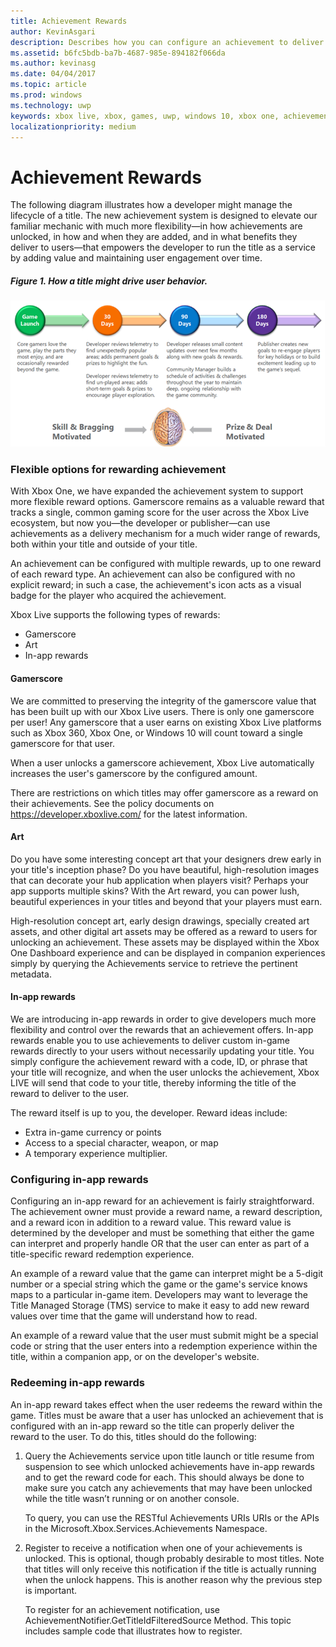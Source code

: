 ```yaml
---
title: Achievement Rewards
author: KevinAsgari
description: Describes how you can configure an achievement to deliver rewards.
ms.assetid: b6fc5bdb-ba7b-4687-985e-894182f066da
ms.author: kevinasg
ms.date: 04/04/2017
ms.topic: article
ms.prod: windows
ms.technology: uwp
keywords: xbox live, xbox, games, uwp, windows 10, xbox one, achievement, rewards
localizationpriority: medium
---
```


# Achievement Rewards

The following diagram illustrates how a developer might manage the lifecycle of a title. The new achievement system is designed to elevate our familiar mechanic with much more flexibility—in how achievements are unlocked, in how and when they are added, and in what benefits they deliver to users—that empowers the developer to run the title as a service by adding value and maintaining user engagement over time.

##### Figure 1.   How a title might drive user behavior. #####
![rewarding_achievements](../images/omega/achievements_overview_01_drive_behavior.png)

### Flexible options for rewarding achievement ###
With Xbox One, we have expanded the achievement system to support more flexible reward options. Gamerscore remains as a valuable reward that tracks a single, common gaming score for the user across the Xbox Live ecosystem, but now you—the developer or publisher—can use achievements as a delivery mechanism for a much wider range of rewards, both within your title and outside of your title.

An achievement can be configured with multiple rewards, up to one reward of each reward type. An achievement can also be configured with no explicit reward; in such a case, the achievement's icon acts as a visual badge for the player who acquired the achievement.

Xbox Live supports the following types of rewards:

* Gamerscore
* Art
* In-app rewards

#### Gamerscore ####
We are committed to preserving the integrity of the gamerscore value that has been built up with our Xbox Live users. There is only one gamerscore per user! Any gamerscore that a user earns on existing Xbox Live platforms such as Xbox 360, Xbox One, or Windows 10 will count toward a single gamerscore for that user.

When a user unlocks a gamerscore achievement, Xbox Live automatically increases the user's gamerscore by the configured amount.

There are restrictions on which titles may offer gamerscore as a reward on their achievements. See the policy documents on https://developer.xboxlive.com/ for the latest information.

#### Art ####
Do you have some interesting concept art that your designers drew early in your title's inception phase? Do you have beautiful, high-resolution images that can decorate your hub application when players visit? Perhaps your app supports multiple skins? With the Art reward, you can power lush, beautiful experiences in your titles and beyond that your players must earn.

High-resolution concept art, early design drawings, specially created art assets, and other digital art assets may be offered as a reward to users for unlocking an achievement. These assets may be displayed within the Xbox One Dashboard experience and can be displayed in companion experiences simply by querying the Achievements service to retrieve the pertinent metadata.

#### In-app rewards ####
We are introducing in-app rewards in order to give developers much more flexibility and control over the rewards that an achievement offers. In-app rewards enable you to use achievements to deliver custom in-game rewards directly to your users without necessarily updating your title. You simply configure the achievement reward with a code, ID, or phrase that your title will recognize, and when the user unlocks the achievement, Xbox LIVE will send that code to your title, thereby informing the title of the reward to deliver to the user.

The reward itself is up to you, the developer. Reward ideas include:

* Extra in-game currency or points
* Access to a special character, weapon, or map
* A temporary experience multiplier.

### Configuring in-app rewards ###
Configuring an in-app reward for an achievement is fairly straightforward. The achievement owner must provide a reward name, a reward description, and a reward icon in addition to a reward value. This reward value is determined by the developer and must be something that either the game can interpret and properly handle OR that the user can enter as part of a title-specific reward redemption experience.

An example of a reward value that the game can interpret might be a 5-digit number or a special string which the game or the game's service knows maps to a particular in-game item. Developers may want to leverage the Title Managed Storage (TMS) service to make it easy to add new reward values over time that the game will understand how to read.

An example of a reward value that the user must submit might be a special code or string that the user enters into a redemption experience within the title, within a companion app, or on the developer's website.

### Redeeming in-app rewards ###
An in-app reward takes effect when the user redeems the reward within the game. Titles must be aware that a user has unlocked an achievement that is configured with an in-app reward so the title can properly deliver the reward to the user. To do this, titles should do the following:

1. Query the Achievements service upon title launch or title resume from suspension to see which unlocked achievements have in-app rewards and to get the reward code for each. This should always be done to make sure you catch any achievements that may have been unlocked while the title wasn’t running or on another console.  

    To query, you can use the RESTful Achievements URIs URIs or the APIs in the Microsoft.Xbox.Services.Achievements Namespace.

2. Register to receive a notification when one of your achievements is unlocked. This is optional, though probably desirable to most titles. Note that titles will only receive this notification if the title is actually running when the unlock happens. This is another reason why the previous step is important.

   To register for an achievement notification, use AchievementNotifier.GetTitleIdFilteredSource Method. This topic includes sample code that illustrates how to register.
